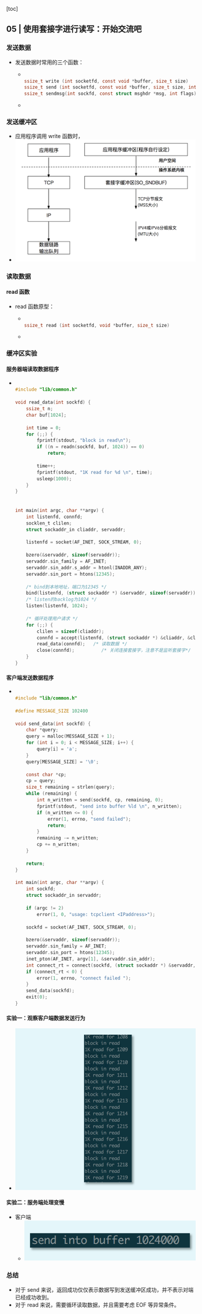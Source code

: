 [toc]

## 05 | 使用套接字进行读写：开始交流吧

### 发送数据

-   发送数据时常用的三个函数：

    -   ```C
        
        ssize_t write (int socketfd, const void *buffer, size_t size)
        ssize_t send (int socketfd, const void *buffer, size_t size, int flags)
        ssize_t sendmsg(int sockfd, const struct msghdr *msg, int flags)
        ```

    -   

### 发送缓冲区

-   应用程序调用 write 函数时，
-   ![img](imgs/fdcdc766c6a6ebb7fbf15bb2d1e58bdc.png)



### 读取数据

#### read 函数

-   read 函数原型：

    -   ```C
        
        ssize_t read (int socketfd, void *buffer, size_t size)
        ```

    -   

### 缓冲区实验

#### 服务器端读取数据程序

-   ```C
    
    #include "lib/common.h"
    
    void read_data(int sockfd) {
        ssize_t n;
        char buf[1024];
    
        int time = 0;
        for (;;) {
            fprintf(stdout, "block in read\n");
            if ((n = readn(sockfd, buf, 1024)) == 0)
                return;
    
            time++;
            fprintf(stdout, "1K read for %d \n", time);
            usleep(1000);
        }
    }
    
    
    int main(int argc, char **argv) {
        int listenfd, connfd;
        socklen_t clilen;
        struct sockaddr_in cliaddr, servaddr;
    
        listenfd = socket(AF_INET, SOCK_STREAM, 0);
    
        bzero(&servaddr, sizeof(servaddr));
        servaddr.sin_family = AF_INET;
        servaddr.sin_addr.s_addr = htonl(INADDR_ANY);
        servaddr.sin_port = htons(12345);
    
        /* bind到本地地址，端口为12345 */
        bind(listenfd, (struct sockaddr *) &servaddr, sizeof(servaddr));
        /* listen的backlog为1024 */
        listen(listenfd, 1024);
    
        /* 循环处理用户请求 */
        for (;;) {
            clilen = sizeof(cliaddr);
            connfd = accept(listenfd, (struct sockaddr *) &cliaddr, &clilen);
            read_data(connfd);   /* 读取数据 */
            close(connfd);          /* 关闭连接套接字，注意不是监听套接字*/
        }
    }
    ```



#### 客户端发送数据程序

-   ```C
    
    #include "lib/common.h"
    
    #define MESSAGE_SIZE 102400
    
    void send_data(int sockfd) {
        char *query;
        query = malloc(MESSAGE_SIZE + 1);
        for (int i = 0; i < MESSAGE_SIZE; i++) {
            query[i] = 'a';
        }
        query[MESSAGE_SIZE] = '\0';
    
        const char *cp;
        cp = query;
        size_t remaining = strlen(query);
        while (remaining) {
            int n_written = send(sockfd, cp, remaining, 0);
            fprintf(stdout, "send into buffer %ld \n", n_written);
            if (n_written <= 0) {
                error(1, errno, "send failed");
                return;
            }
            remaining -= n_written;
            cp += n_written;
        }
    
        return;
    }
    
    int main(int argc, char **argv) {
        int sockfd;
        struct sockaddr_in servaddr;
    
        if (argc != 2)
            error(1, 0, "usage: tcpclient <IPaddress>");
    
        sockfd = socket(AF_INET, SOCK_STREAM, 0);
    
        bzero(&servaddr, sizeof(servaddr));
        servaddr.sin_family = AF_INET;
        servaddr.sin_port = htons(12345);
        inet_pton(AF_INET, argv[1], &servaddr.sin_addr);
        int connect_rt = connect(sockfd, (struct sockaddr *) &servaddr, sizeof(servaddr));
        if (connect_rt < 0) {
            error(1, errno, "connect failed ");
        }
        send_data(sockfd);
        exit(0);
    }
    ```

#### 实验一：观察客户端数据发送行为

-   ![img](imgs/3455bb84f5ee020bc14bc1e15ead4d1d.jpg)



#### 实验二：服务端处理变慢

-   客户端
    -   ![img](imgs/b56f01f842b2344e1480ff519d1627e6.jpg)

### 总结

-   对于 send 来说，返回成功仅仅表示数据写到发送缓冲区成功，并不表示对端已经成功收到。
-   对于 read 来说，需要循环读取数据，并且需要考虑 EOF 等异常条件。